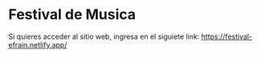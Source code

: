 # Festival de Musica

Si quieres acceder al sitio web, ingresa en el siguiete link: https://festival-efrain.netlify.app/
